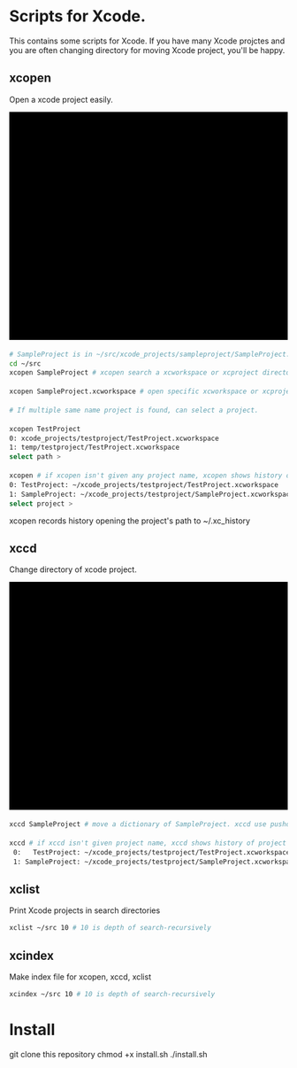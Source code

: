 # Scripts for Xcode.

This contains some scripts for Xcode. If you have many Xcode projctes and you are often changing directory for moving Xcode project, you'll be happy.

## xcopen
Open a xcode project easily.

![xo.gif](docs/images/xo.gif)

```sh
# SampleProject is in ~/src/xcode_projects/sampleproject/SampleProject.xcworkspace
cd ~/src
xcopen SampleProject # xcopen search a xcworkspace or xcproject directory recursively

xcopen SampleProject.xcworkspace # open specific xcworkspace or xcproject.

# If multiple same name project is found, can select a project.

xcopen TestProject
0: xcode_projects/testproject/TestProject.xcworkspace
1: temp/testproject/TestProject.xcworkspace
select path > 

xcopen # if xcopen isn't given any project name, xcopen shows history of project name opened, then user can choose a project from history.
0: TestProject: ~/xcode_projects/testproject/TestProject.xcworkspace
1: SampleProject: ~/xcode_projects/testproject/SampleProject.xcworkspace
select project >
```

xcopen records history opening the project's path to ~/.xc_history

## xccd

Change directory of xcode project.

![xc.gif](docs/images/xc.gif)

```sh
xccd SampleProject # move a dictionary of SampleProject. xccd use pushd, not cd. 

xccd # if xccd isn't given project name, xccd shows history of project name opened, then user can choose a project from history. 
 0:   TestProject: ~/xcode_projects/testproject/TestProject.xcworkspace
 1: SampleProject: ~/xcode_projects/testproject/SampleProject.xcworkspace
```

## xclist

Print Xcode projects in search directories

```sh
xclist ~/src 10 # 10 is depth of search-recursively
```

## xcindex

Make index file for xcopen, xccd, xclist


```sh
xcindex ~/src 10 # 10 is depth of search-recursively
```

# Install

git clone this repository
chmod +x install.sh
./install.sh
